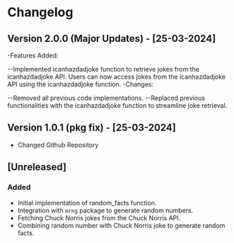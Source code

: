 # Changelog

## Version 2.0.0 (Major Updates) - [25-03-2024]
-Features Added:

--Implemented icanhazdadjoke function to retrieve jokes from the icanhazdadjoke API.
Users can now access jokes from the icanhazdadjoke API using the icanhazdadjoke function.
-Changes:

--Removed all previous code implementations.
--Replaced previous functionalities with the icanhazdadjoke function to streamline joke retrieval.

## Version 1.0.1 (pkg fix) - [25-03-2024]
- Changed Github Repository

## [Unreleased]

### Added
- Initial implementation of random_facts function.
- Integration with `mrng` package to generate random numbers.
- Fetching Chuck Norris jokes from the Chuck Norris API.
- Combining random number with Chuck Norris joke to generate random facts.

